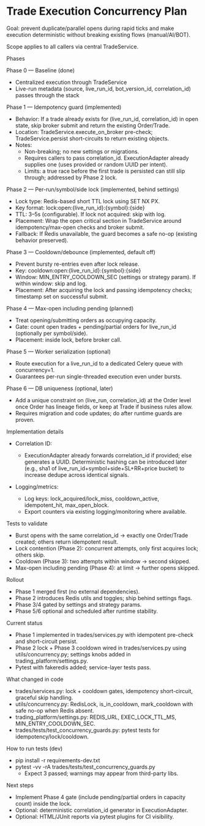 # Trade Execution Concurrency Plan

Goal: prevent duplicate/parallel opens during rapid ticks and make execution deterministic without breaking existing flows (manual/AI/BOT).

Scope applies to all callers via central TradeService.

Phases

Phase 0 — Baseline (done)
- Centralized execution through TradeService
- Live-run metadata (source, live_run_id, bot_version_id, correlation_id) passes through the stack

Phase 1 — Idempotency guard (implemented)
- Behavior: If a trade already exists for (live_run_id, correlation_id) in open state, skip broker submit and return the existing Order/Trade.
- Location: TradeService.execute_on_broker pre-check; TradeService.persist short-circuits to return existing objects.
- Notes:
  - Non-breaking; no new settings or migrations.
  - Requires callers to pass correlation_id. ExecutionAdapter already supplies one (uses provided or random UUID per intent).
  - Limits: a true race before the first trade is persisted can still slip through; addressed by Phase 2 lock.

Phase 2 — Per-run/symbol/side lock (implemented, behind settings)
- Lock type: Redis-based short TTL lock using SET NX PX.
- Key format: lock:open:{live_run_id}:{symbol}:{side}
- TTL: 3–5s (configurable). If lock not acquired: skip with log.
- Placement: Wrap the open critical section in TradeService around idempotency/max-open checks and broker submit.
- Fallback: If Redis unavailable, the guard becomes a safe no-op (existing behavior preserved).

Phase 3 — Cooldown/debounce (implemented, default off)
- Prevent bursty re-entries even after lock release.
- Key: cooldown:open:{live_run_id}:{symbol}:{side}
- Window: MIN_ENTRY_COOLDOWN_SEC (settings or strategy param). If within window: skip and log.
- Placement: After acquiring the lock and passing idempotency checks; timestamp set on successful submit.

Phase 4 — Max-open including pending (planned)
- Treat opening/submitting orders as occupying capacity.
- Gate: count open trades + pending/partial orders for live_run_id (optionally per symbol/side).
- Placement: inside lock, before broker call.

Phase 5 — Worker serialization (optional)
- Route execution for a live_run_id to a dedicated Celery queue with concurrency=1.
- Guarantees per-run single-threaded execution even under bursts.

Phase 6 — DB uniqueness (optional, later)
- Add a unique constraint on (live_run, correlation_id) at the Order level once Order has lineage fields, or keep at Trade if business rules allow.
- Requires migration and code updates; do after runtime guards are proven.

Implementation details

- Correlation ID:
  - ExecutionAdapter already forwards correlation_id if provided; else generates a UUID. Deterministic hashing can be introduced later (e.g., sha1 of live_run_id+symbol+side+SL+RR+price bucket) to increase dedupe across identical signals.

- Logging/metrics:
  - Log keys: lock_acquired/lock_miss, cooldown_active, idempotent_hit, max_open_block.
  - Export counters via existing logging/monitoring where available.

Tests to validate
- Burst opens with the same correlation_id → exactly one Order/Trade created; others return idempotent result.
- Lock contention (Phase 2): concurrent attempts, only first acquires lock; others skip.
- Cooldown (Phase 3): two attempts within window → second skipped.
- Max-open including pending (Phase 4): at limit → further opens skipped.

Rollout
- Phase 1 merged first (no external dependencies).
- Phase 2 introduces Redis utils and toggles; ship behind settings flags.
- Phase 3/4 gated by settings and strategy params.
- Phase 5/6 optional and scheduled after runtime stability.

Current status
- Phase 1 implemented in trades/services.py with idempotent pre-check and short-circuit persist.
- Phase 2 lock + Phase 3 cooldown wired in trades/services.py using utils/concurrency.py; settings knobs added in trading_platform/settings.py.
- Pytest with fakeredis added; service-layer tests pass.

What changed in code
- trades/services.py: lock + cooldown gates, idempotency short-circuit, graceful skip handling.
- utils/concurrency.py: RedisLock, is_in_cooldown, mark_cooldown with safe no-op when Redis absent.
- trading_platform/settings.py: REDIS_URL, EXEC_LOCK_TTL_MS, MIN_ENTRY_COOLDOWN_SEC.
- trades/tests/test_concurrency_guards.py: pytest tests for idempotency/lock/cooldown.

How to run tests (dev)
- pip install -r requirements-dev.txt
- pytest -vv -rA trades/tests/test_concurrency_guards.py
  - Expect 3 passed; warnings may appear from third-party libs.

Next steps
- Implement Phase 4 gate (include pending/partial orders in capacity count) inside the lock.
- Optional: deterministic correlation_id generator in ExecutionAdapter.
- Optional: HTML/JUnit reports via pytest plugins for CI visibility.
